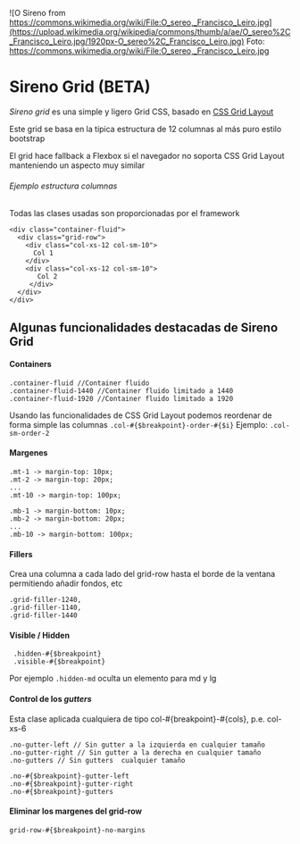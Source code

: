 ![O Sireno from https://commons.wikimedia.org/wiki/File:O_sereo,_Francisco_Leiro.jpg](https://upload.wikimedia.org/wikipedia/commons/thumb/a/ae/O_sereo%2C_Francisco_Leiro.jpg/1920px-O_sereo%2C_Francisco_Leiro.jpg)
Foto: https://commons.wikimedia.org/wiki/File:O_sereo,_Francisco_Leiro.jpg

# Sireno Grid (BETA)

*Sireno grid* es una simple y ligero Grid CSS, basado en [CSS Grid Layout](https://blogs.igalia.com/mrego/2017/05/19/spanish-css-grid-layout-el-futuro-ya-esta-aqui/)

Este grid se basa en la típica estructura de 12 columnas al más puro estilo bootstrap

El grid hace fallback a Flexbox si el navegador no soporta CSS Grid Layout manteniendo un aspecto muy similar


###### Ejemplo estructura columnas
Todas las clases usadas son proporcionadas por el framework
```
<div class="container-fluid">
  <div class="grid-row">
    <div class="col-xs-12 col-sm-10">
      Col 1 
    </div>
    <div class="col-xs-12 col-sm-10">
       Col 2
     </div>    
  </div>
</div>
```

## Algunas funcionalidades destacadas de **Sireno Grid**

#### Containers
```
.container-fluid //Container fluido
.container-fluid-1440 //Container fluido limitado a 1440
.container-fluid-1920 //Container fluido limitado a 1920
```




Usando las funcionalidades de CSS Grid Layout podemos reordenar de forma simple las columnas 
```.col-#{$breakpoint}-order-#{$i}```
Ejemplo: ```.col-sm-order-2```

#### Margenes
```
.mt-1 -> margin-top: 10px;
.mt-2 -> margin-top: 20px;
...
.mt-10 -> margin-top: 100px;
```
```
.mb-1 -> margin-bottom: 10px;
.mb-2 -> margin-bottom: 20px;
...
.mb-10 -> margin-bottom: 100px;
```

#### Fillers
Crea una columna a cada lado del grid-row hasta el borde de la ventana permitiendo añadir fondos, etc
```
.grid-filler-1240,
.grid-filler-1140,
.grid-filler-1440
```

#### Visible / Hidden
```
 .hidden-#{$breakpoint}
 .visible-#{$breakpoint}
```

Por ejemplo ```.hidden-md``` oculta un elemento para md y lg


#### Control de los *gutters*
Esta clase aplicada cualquiera de tipo col-#{breakpoint}-#{cols}, p.e. col-xs-6
```
.no-gutter-left // Sin gutter a la izquierda en cualquier tamaño
.no-gutter-right // Sin gutter a la derecha en cualquier tamaño
.no-gutters // Sin gutters  cualquier tamaño

.no-#{$breakpoint}-gutter-left
.no-#{$breakpoint}-gutter-right
.no-#{$breakpoint}-gutters
```

#### Eliminar los margenes del grid-row
```
grid-row-#{$breakpoint}-no-margins
```

